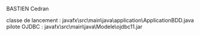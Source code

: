BASTIEN Cedran

classe de lancement : javafx\src\main\java\application\ApplicationBDD.java
pilote OJDBC : javafx\src\main\java\Modele\ojdbc11.jar
